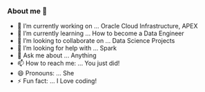 ### About me 👋

- 🔭 I’m currently working on ... Oracle Cloud Infrastructure, APEX
- 🌱 I’m currently learning ... How to become a Data Engineer 
- 👯 I’m looking to collaborate on ... Data Science Projects
- 🤔 I’m looking for help with ... Spark
- 💬 Ask me about ... Anything
- 📫 How to reach me: ... You just did!
- 😄 Pronouns: ... She
- ⚡ Fun fact: ... I Love coding!

